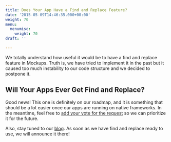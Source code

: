 ```yaml
---
title: Does Your App Have a Find and Replace Feature?
date: '2015-05-09T14:46:35.000+00:00'
weight: 70
menu:
  menumisc:
    weight: 70
draft: ''

---
```

We totally understand how useful it would be to have a find and replace feature in Mockups. Truth is, we have tried to implement it in the past but it caused too much instability to our code structure and we decided to postpone it.

## Will Your Apps Ever Get Find and Replace?

Good news! This one is definitely on our roadmap, and it is something that should be a lot easier once our apps are running on native frameworks. In the meantime, feel free to [add your vote for the request](https://forums.balsamiq.com/t/feature-request-text-find-replace/157) so we can prioritize it for the future.

Also, stay tuned to our [blog](http://blogs.balsamiq.com/product/). As soon as we have find and replace ready to use, we will announce it there!
